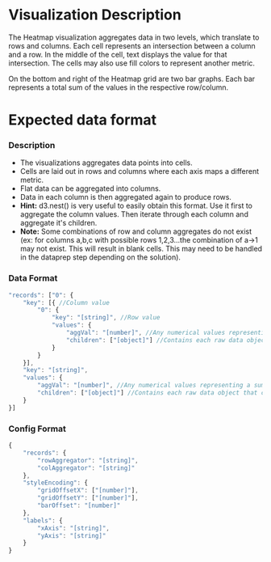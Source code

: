 # Visualization Description
The Heatmap visualization aggregates data in two levels, which translate to rows and columns. Each cell represents an intersection between a column and a row. In the middle of the cell, text displays the value for that intersection. The cells may also use fill colors to represent another metric.

On the bottom and right of the Heatmap grid are two bar graphs. Each bar represents a total sum of the values in the respective row/column. 

# Expected data format

### Description
* The visualizations aggregates data points into cells. 
* Cells are laid out in rows and columns where each axis maps a different metric.
* Flat data can be aggregated into columns. 
* Data in each column is then aggregated again to produce rows. 
* **Hint:** d3.nest() is very useful to easily obtain this format. Use it first to aggregate the column values. Then iterate through each column and aggregate it's children. 
* **Note:** Some combinations of row and column aggregates do not exist (ex: for columns a,b,c with possible rows 1,2,3...the combination of a->1 may not exist. This will result in blank cells. This may need to be handled in the dataprep step depending on the solution).

### Data Format 
```javascript
"records": ["0": {
	"key": [{ //Column value
		"0": {
			"key": "[string]", //Row value
			"values": {
				"aggVal": "[number]", //Any numerical values representing a sum/avg/etc of the aggregated values
				"children": ["[object]"] //Contains each raw data object that contribute to the aggregation
			}
		}
	}],
	"key": "[string]",
	"values": {
		"aggVal": "[number]", //Any numerical values representing a sum/avg/etc of the aggregated values
		"children": ["[object]"] //Contains each raw data object that contribute to the aggregation
	}
}]

```

### Config Format 
```javascript
{
	"records": {
		"rowAggregator": "[string]",
		"colAggregator": "[string]"
	},
	"styleEncoding": {
		"gridOffsetX": ["[number]"],
		"gridOffsetY": ["[number]"],
		"barOffset": "[number]"
	},
	"labels": {
		"xAxis": "[string]",
		"yAxis": "[string]"
	}
}

```
